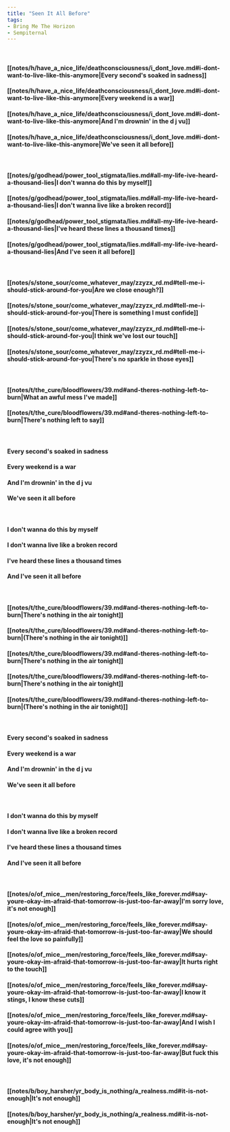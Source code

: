 ```yaml
---
title: "Seen It All Before"
tags:
- Bring Me The Horizon
- Sempiternal
---
```

&nbsp;
#### [[notes/h/have_a_nice_life/deathconsciousness/i_dont_love.md#i-dont-want-to-live-like-this-anymore|Every second's soaked in sadness]]
#### [[notes/h/have_a_nice_life/deathconsciousness/i_dont_love.md#i-dont-want-to-live-like-this-anymore|Every weekend is a war]]
#### [[notes/h/have_a_nice_life/deathconsciousness/i_dont_love.md#i-dont-want-to-live-like-this-anymore|And I'm drownin' in the d j  vu]]
#### [[notes/h/have_a_nice_life/deathconsciousness/i_dont_love.md#i-dont-want-to-live-like-this-anymore|We've seen it all before]]
&nbsp;
#### [[notes/g/godhead/power_tool_stigmata/lies.md#all-my-life-ive-heard-a-thousand-lies|I don't wanna do this by myself]]
#### [[notes/g/godhead/power_tool_stigmata/lies.md#all-my-life-ive-heard-a-thousand-lies|I don't wanna live like a broken record]]
#### [[notes/g/godhead/power_tool_stigmata/lies.md#all-my-life-ive-heard-a-thousand-lies|I've heard these lines a thousand times]]
#### [[notes/g/godhead/power_tool_stigmata/lies.md#all-my-life-ive-heard-a-thousand-lies|And I've seen it all before]]
&nbsp;
#### [[notes/s/stone_sour/come_whatever_may/zzyzx_rd.md#tell-me-i-should-stick-around-for-you|Are we close enough?]]
#### [[notes/s/stone_sour/come_whatever_may/zzyzx_rd.md#tell-me-i-should-stick-around-for-you|There is something I must confide]]
#### [[notes/s/stone_sour/come_whatever_may/zzyzx_rd.md#tell-me-i-should-stick-around-for-you|I think we've lost our touch]]
#### [[notes/s/stone_sour/come_whatever_may/zzyzx_rd.md#tell-me-i-should-stick-around-for-you|There's no sparkle in those eyes]]
&nbsp;
#### [[notes/t/the_cure/bloodflowers/39.md#and-theres-nothing-left-to-burn|What an awful mess I've made]]
#### [[notes/t/the_cure/bloodflowers/39.md#and-theres-nothing-left-to-burn|There's nothing left to say]]
&nbsp;
#### Every second's soaked in sadness
#### Every weekend is a war
#### And I'm drownin' in the d j  vu
#### We've seen it all before
&nbsp;
#### I don't wanna do this by myself
#### I don't wanna live like a broken record
#### I've heard these lines a thousand times
#### And I've seen it all before
&nbsp;
#### [[notes/t/the_cure/bloodflowers/39.md#and-theres-nothing-left-to-burn|There's nothing in the air tonight]]
#### [[notes/t/the_cure/bloodflowers/39.md#and-theres-nothing-left-to-burn|(There's nothing in the air tonight)]]
#### [[notes/t/the_cure/bloodflowers/39.md#and-theres-nothing-left-to-burn|There's nothing in the air tonight]]
#### [[notes/t/the_cure/bloodflowers/39.md#and-theres-nothing-left-to-burn|There's nothing in the air tonight]]
#### [[notes/t/the_cure/bloodflowers/39.md#and-theres-nothing-left-to-burn|(There's nothing in the air tonight)]]
&nbsp;
#### Every second's soaked in sadness
#### Every weekend is a war
#### And I'm drownin' in the d j  vu
#### We've seen it all before
&nbsp;
#### I don't wanna do this by myself
#### I don't wanna live like a broken record
#### I've heard these lines a thousand times
#### And I've seen it all before
&nbsp;
#### [[notes/o/of_mice__men/restoring_force/feels_like_forever.md#say-youre-okay-im-afraid-that-tomorrow-is-just-too-far-away|I'm sorry love, it's not enough]]
#### [[notes/o/of_mice__men/restoring_force/feels_like_forever.md#say-youre-okay-im-afraid-that-tomorrow-is-just-too-far-away|We should feel the love so painfully]]
#### [[notes/o/of_mice__men/restoring_force/feels_like_forever.md#say-youre-okay-im-afraid-that-tomorrow-is-just-too-far-away|It hurts right to the touch]]
#### [[notes/o/of_mice__men/restoring_force/feels_like_forever.md#say-youre-okay-im-afraid-that-tomorrow-is-just-too-far-away|I know it stings, I know these cuts]]
#### [[notes/o/of_mice__men/restoring_force/feels_like_forever.md#say-youre-okay-im-afraid-that-tomorrow-is-just-too-far-away|And I wish I could agree with you]]
#### [[notes/o/of_mice__men/restoring_force/feels_like_forever.md#say-youre-okay-im-afraid-that-tomorrow-is-just-too-far-away|But fuck this love, it's not enough]]
&nbsp;
#### [[notes/b/boy_harsher/yr_body_is_nothing/a_realness.md#it-is-not-enough|It's not enough]]
#### [[notes/b/boy_harsher/yr_body_is_nothing/a_realness.md#it-is-not-enough|It's not enough]]
